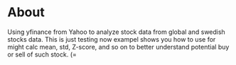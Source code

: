 # About
Using yfinance from Yahoo to analyze stock data from global and swedish stocks data. This is just testing now exampel shows you how to use for might calc mean, std, Z-score, and so on to better understand potential buy or sell of such stock. (=
